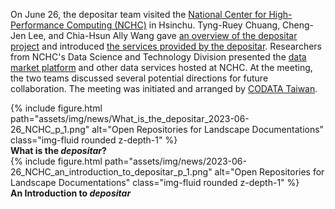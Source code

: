 On June 26, the depositar team visited the [National Center for High-Performance Computing (NCHC)](https://www.nchc.org.tw/) in Hsinchu. Tyng-Ruey Chuang, Cheng-Jen Lee, and Chia-Hsun Ally Wang gave [an overview of the depositar project](https://m.odw.tw/u/trc/m/what-is-the-depositar/) and introduced [the services provided by the depositar](https://m.odw.tw/u/odw/m/2023-nchc-an-introduction-to-depositar/). Researchers from NCHC's Data Science and Technology Division presented the [data market platform](https://scidm.nchc.org.tw/) and other data services hosted at NCHC. At the meeting, the two teams discussed several potential directions for future collaboration. The meeting was initiated and arranged by [CODATA Taiwan](https://codata.sinica.edu.tw/).

<div class="row">
    <div class="col-sm mt-3 mt-md-0">
        {% include figure.html path="assets/img/news/What_is_the_depositar_2023-06-26_NCHC_p_1.png" alt="Open Repositories for Landscape Documentations" class="img-fluid rounded z-depth-1" %}
    </div>
</div>
<div class="caption">
    <b>What is the <em>depositar</em>? </b>
</div>

<div class="row">
    <div class="col-sm mt-3 mt-md-0">
        {% include figure.html path="assets/img/news/2023-06-26_NCHC_an_introduction_to_depositar_p_1.png" alt="Open Repositories for Landscape Documentations" class="img-fluid rounded z-depth-1" %}
    </div>
</div>
<div class="caption">
    <b>An Introduction to <em>depositar</em></b>
</div>
